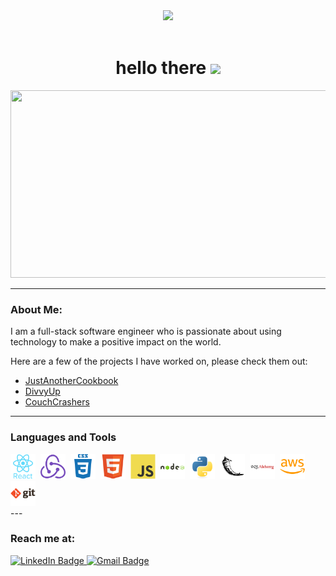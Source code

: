 <div id="header" align="center">
  <img src="https://media.giphy.com/media/2IudUHdI075HL02Pkk/giphy.gif" width="300"/>
  <div>
    <img src="https://komarev.com/ghpvc/?username=your-github-Nick-Arakaki&style=flat-square&color=blue" alt=""/>
  </div>
  <h1>
    hello there
    <img src="https://media.giphy.com/media/hvRJCLFzcasrR4ia7z/giphy.gif" width="30px"/>
  </h1>
</div>

<div align="center">
  <img src="https://media.giphy.com/media/dWesBcTLavkZuG35MI/giphy.gif" width="600" height="300"/>
</div>

---

### About Me:
I am a full-stack software engineer who is passionate about using technology to make a positive impact on the world.

Here are a few of the projects I have worked on, please check them out:

* [JustAnotherCookbook](https://justanothercookbook.onrender.com)
* [DivvyUp](https://divvyup.onrender.com)
* [CouchCrashers](https://couchcrashers.onrender.com)

---

### Languages and Tools
<div>
  <img src="https://github.com/devicons/devicon/blob/master/icons/react/react-original-wordmark.svg" title="React" alt="React" width="40" height="40"/>&nbsp;
  <img src="https://github.com/devicons/devicon/blob/master/icons/redux/redux-original.svg" title="Redux" alt="Redux " width="40" height="40"/>&nbsp;
  <img src="https://github.com/devicons/devicon/blob/master/icons/css3/css3-plain-wordmark.svg"  title="CSS3" alt="CSS" width="40" height="40"/>&nbsp;
  <img src="https://github.com/devicons/devicon/blob/master/icons/html5/html5-original.svg" title="HTML5" alt="HTML" width="40" height="40"/>&nbsp;
  <img src="https://github.com/devicons/devicon/blob/master/icons/javascript/javascript-original.svg" title="JavaScript" alt="JavaScript" width="40" height="40"/>&nbsp;
  <img src="https://github.com/devicons/devicon/blob/master/icons/nodejs/nodejs-original-wordmark.svg" title="NodeJS" alt="NodeJS" width="40" height="40"/>&nbsp;
  <img src="https://raw.githubusercontent.com/devicons/devicon/1119b9f84c0290e0f0b38982099a2bd027a48bf1/icons/python/python-original.svg" title="Python" alt="Python" width="40" height="40"/>&nbsp;
  <img src="https://raw.githubusercontent.com/devicons/devicon/1119b9f84c0290e0f0b38982099a2bd027a48bf1/icons/flask/flask-original.svg" title="Flask" alt="Flask" width="40" height="40"/>&nbsp;
  <img src="https://raw.githubusercontent.com/devicons/devicon/1119b9f84c0290e0f0b38982099a2bd027a48bf1/icons/sqlalchemy/sqlalchemy-original-wordmark.svg" title="SQLAlchemy" alt="SQLAlchemy" width="40" height="40"/>&nbsp;
  <img src="https://github.com/devicons/devicon/blob/master/icons/amazonwebservices/amazonwebservices-plain-wordmark.svg" title="AWS" alt="AWS" width="40" height="40"/>&nbsp;
  <img src="https://github.com/devicons/devicon/blob/master/icons/git/git-original-wordmark.svg" title="Git" **alt="Git" width="40" height="40"/>
</div>
---

### Reach me at:
<div id="badges">
    <a href="https://www.linkedin.com/in/nicholas-arakaki-10aa66149/">
      <img src="https://img.shields.io/badge/LinkedIn-blue?style=for-the-badge&logo=linkedin&logoColor=white" alt="LinkedIn Badge"/>
    </a>
    <a href="mailto:nicholas.w.arakaki@gmail.com">
      <img src="[https://img.shields.io/badge/LinkedIn-blue?style=for-the-badge&logo=linkedin&logoColor=white](https://img.shields.io/badge/Gmail-D14836?style=for-the-badge&logo=gmail&logoColor=white)" alt="Gmail Badge"/>
    </a>
</div>
